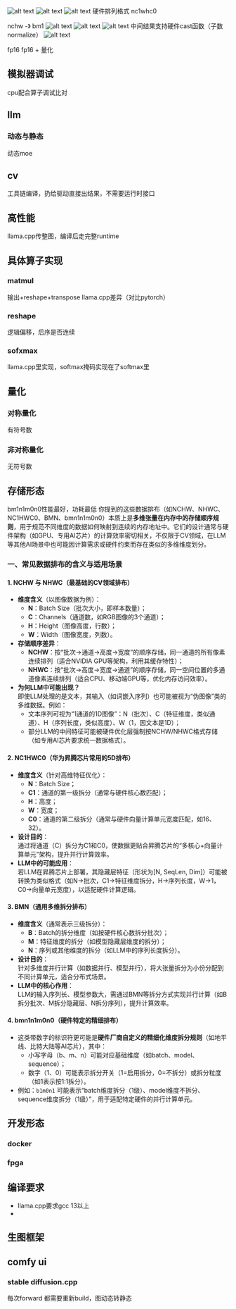 ![alt text](image.png)
![alt text](image-2.png)
![alt text](image-1.png)
硬件排列格式
nc1whc0

nchw -》 bm1
![alt text](image-3.png)
![alt text](image-4.png)
![alt text](image-5.png)
中间结果支持硬件cast函数（子数normalize）
![alt text](image-6.png)

fp16
fp16 + 量化

## 模拟器调试
cpu配合算子调试比对

## llm
### 动态与静态
动态moe

## cv
工具链编译，扔给驱动直接出结果，不需要运行时接口


## 高性能
llama.cpp传整图，编译后走完整runtime

## 具体算子实现
### matmul
输出+reshape+transpose
llama.cpp差异（对比pytorch）
### reshape
逻辑偏移，后序是否连续

### sofxmax
llama.cpp里实现，softmax掩码实现在了softmax里



## 量化
### 对称量化
有符号数

### 非对称量化
无符号数



## 存储形态
bm1n1m0n0性能最好，功耗最低
你提到的这些数据排布（如NCHW、NHWC、NC1HWC0、BMN、bmn1n1m0n0）本质上是**多维张量在内存中的存储顺序规则**，用于规范不同维度的数据如何映射到连续的内存地址中。它们的设计通常与硬件架构（如GPU、专用AI芯片）的计算效率密切相关，不仅限于CV领域，在LLM等其他AI场景中也可能因计算需求或硬件约束而存在类似的多维维度划分。


### 一、常见数据排布的含义与适用场景
#### 1. **NCHW 与 NHWC（最基础的CV领域排布）**
   - **维度含义**（以图像数据为例）：
     - **N**：Batch Size（批次大小，即样本数量）；
     - **C**：Channels（通道数，如RGB图像的3个通道）；
     - **H**：Height（图像高度，行数）；
     - **W**：Width（图像宽度，列数）。
   - **存储顺序差异**：
     - **NCHW**：按“批次→通道→高度→宽度”的顺序存储，同一通道的所有像素连续排列（适合NVIDIA GPU等架构，利用其缓存特性）；
     - **NHWC**：按“批次→高度→宽度→通道”的顺序存储，同一空间位置的多通道像素连续排列（适合CPU、移动端GPU等，优化内存访问效率）。
   - **为何LLM中可能出现？**  
     即使LLM处理的是文本，其输入（如词嵌入序列）也可能被视为“伪图像”类的多维数据。例如：
     - 文本序列可视为“1通道的1D图像”：N（批次）、C（特征维度，类似通道）、H（序列长度，类似高度）、W（1，因文本是1D）；
     - 部分LLM的中间特征可能被硬件优化层强制按NCHW/NHWC格式存储（如专用AI芯片要求统一数据格式）。


#### 2. **NC1HWC0（华为昇腾芯片常用的5D排布）**
   - **维度含义**（针对高维特征优化）：
     - **N**：Batch Size；
     - **C1**：通道的第一级拆分（通常与硬件核心数匹配）；
     - **H**：高度；
     - **W**：宽度；
     - **C0**：通道的第二级拆分（通常与硬件向量计算单元宽度匹配，如16、32）。
   - **设计目的**：  
     通过将通道（C）拆分为C1和C0，使数据更贴合昇腾芯片的“多核心+向量计算单元”架构，提升并行计算效率。
   - **LLM中的可能应用**：  
     若LLM在昇腾芯片上部署，其隐藏层特征（形状为[N, SeqLen, Dim]）可能被转换为类似格式（如N→批次，C1→特征维度拆分，H→序列长度，W→1，C0→向量单元宽度），以适配硬件计算逻辑。


#### 3. **BMN（通用多维拆分排布）**
   - **维度含义**（通常表示三级拆分）：
     - **B**：Batch的拆分维度（如按硬件核心数拆分批次）；
     - **M**：特征维度的拆分（如模型隐藏层维度的拆分）；
     - **N**：序列或其他维度的拆分（如LLM中的序列长度拆分）。
   - **设计目的**：  
     针对多维度并行计算（如数据并行、模型并行），将大张量拆分为小份分配到不同计算单元，适合分布式场景。
   - **LLM中的核心作用**：  
     LLM的输入序列长、模型参数大，需通过BMN等拆分方式实现并行计算（如B拆分批次、M拆分隐藏层、N拆分序列），提升计算效率。


#### 4. **bmn1n1m0n0（硬件特定的精细排布）**
   - 这类带数字的标识符更可能是**硬件厂商自定义的精细化维度拆分规则**（如地平线、比特大陆等AI芯片），其中：
     - 小写字母（b、m、n）可能对应基础维度（如batch、model、sequence）；
     - 数字（1、0）可能表示拆分开关（1=启用拆分，0=不拆分）或拆分粒度（如1表示按1:1拆分）。
   - 例如：`b1m0n1` 可能表示“batch维度拆分（1级）、model维度不拆分、sequence维度拆分（1级）”，用于适配特定硬件的并行计算单元。



## 开发形态
### docker

### fpga


## 编译要求
-  llama.cpp要求gcc 13以上
-  

## 生图框架
## comfy ui
### stable diffusion.cpp
每次forward 都需要重新build，图动态转静态
